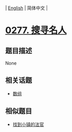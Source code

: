 
| [English](README_EN.md) | 简体中文 |
# [0277. 搜寻名人](https://leetcode-cn.com/problems/find-the-celebrity/)
## 题目描述
None
## 相关话题
- [数组](https://leetcode-cn.com/tag/array)
## 相似题目
- [找到小镇的法官](../find-the-town-judge/README.md)
